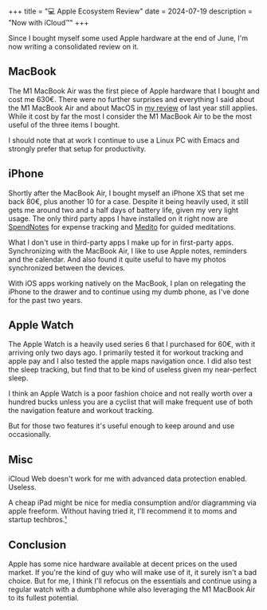+++
title = "💻 Apple Ecosystem Review"
date = 2024-07-19
description = "Now with iCloud™"
+++

Since I bought myself some used Apple hardware at the end of June, I'm now writing a consolidated review on it.

## MacBook

The M1 MacBook Air was the first piece of Apple hardware that I bought and cost me 630€.
There were no further surprises and everything I said about the M1 MacBook Air and about MacOS in [my review](https://port19.xyz/tech/macos/) of last year still applies.
While it cost by far the most I consider the M1 MacBook Air to be the most useful of the three items I bought.

I should note that at work I continue to use a Linux PC with Emacs and strongly prefer that setup for productivity.

## iPhone

Shortly after the MacBook Air, I bought myself an iPhone XS that set me back 80€, plus another 10 for a case.
Despite it being heavily used, it still gets me around two and a half days of battery life, given my very light usage.
The only third party apps I have installed on it right now are [SpendNotes](https://apps.apple.com/ae/app/spendnotes-budget-tracker/id1505752740?l=ar?l=ar) for expense tracking and [Medito](https://meditofoundation.org/) for guided meditations.

What I don't use in third-party apps I make up for in first-party apps.
Synchronizing with the MacBook Air, I like to use Apple notes, reminders and the calendar.
And also found it quite useful to have my photos synchronized between the devices.

With iOS apps working natively on the MacBook, I plan on relegating the
iPhone to the drawer and to continue using my dumb phone, as I've done for the past two years.

## Apple Watch

The Apple Watch is a heavily used series 6 that I purchased for 60€, with it arriving only two days ago.
I primarily tested it for workout tracking and apple pay and I also tested the apple maps navigation once.
I did also test the sleep tracking, but find that to be kind of useless given my near-perfect sleep.

I think an Apple Watch is a poor fashion choice and not really worth over a hundred bucks unless you are a cyclist
that will make frequent use of both the navigation feature and workout tracking.

But for those two features it's useful enough to keep around and use occasionally.

## Misc

iCloud Web doesn't work for me with advanced data protection enabled. Useless.

A cheap iPad might be nice for media consumption and/or diagramming via apple freeform.
Without having tried it, I'll recommend it to moms and startup techbros.[¹](https://en.wikipedia.org/wiki/Business_Model_Canvas#/media/File:Business_Model_Canvas.png)

## Conclusion

Apple has some nice hardware available at decent prices on the used market.
If you're the kind of guy who will make use of it, it surely isn't a bad choice.
But for me, I think I'll refocus on the essentials and continue using a regular watch with a
dumbphone while also leveraging the M1 MacBook Air to its fullest potential.
